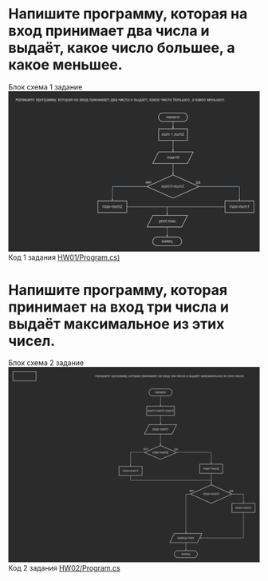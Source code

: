 # Напишите программу, которая на вход принимает два числа и выдаёт, какое число большее, а какое меньшее.
 Блок схема 1 задание![HW01/Blok01](HW01/Blok01.png) Код 1 задания [HW01/Program.cs) ](HW01/Program.cs) 

 # Напишите программу, которая принимает на вход три числа и выдаёт максимальное из этих чисел.
  Блок схема 2 задание![HW2/Blok02](HW2/Blok02.png) Код 2 задания [HW02/Program.cs](HW02Program.cs) 